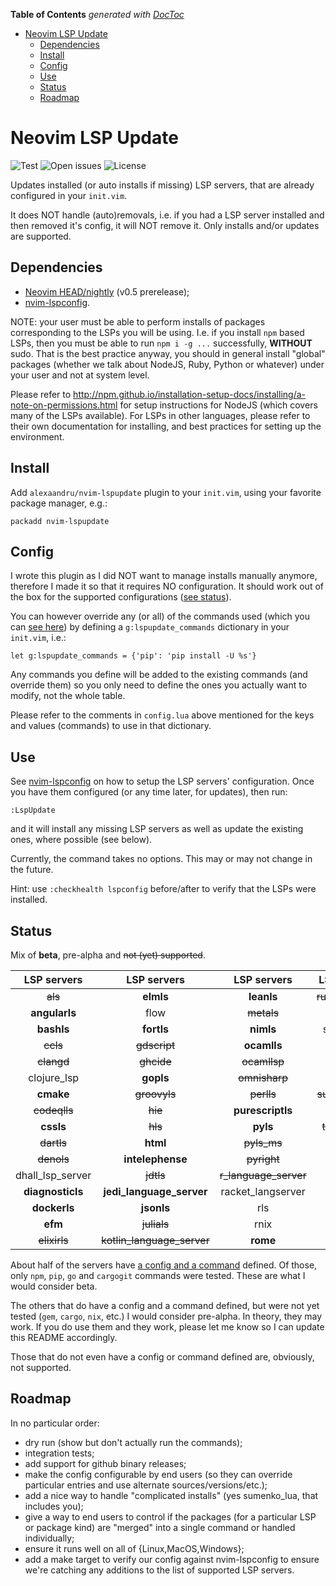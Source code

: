 <!-- START doctoc generated TOC please keep comment here to allow auto update -->
<!-- DON'T EDIT THIS SECTION, INSTEAD RE-RUN doctoc TO UPDATE -->
**Table of Contents**  *generated with [DocToc](https://github.com/thlorenz/doctoc)*

- [Neovim LSP Update](#neovim-lsp-update)
  - [Dependencies](#dependencies)
  - [Install](#install)
  - [Config](#config)
  - [Use](#use)
  - [Status](#status)
  - [Roadmap](#roadmap)

<!-- END doctoc generated TOC please keep comment here to allow auto update -->

# Neovim LSP Update

![Test](https://github.com/alexaandru/nvim-lspupdate/workflows/Test/badge.svg)
![Open issues](https://img.shields.io/github/issues/alexaandru/nvim-lspupdate.svg)
![License](https://img.shields.io/badge/License-MIT-blue.svg)

Updates installed (or auto installs if missing) LSP servers, that are already
configured in your `init.vim`.

It does NOT handle (auto)removals, i.e. if you had a LSP
server installed and then removed it's config, it will NOT
remove it. Only installs and/or updates are supported.

## Dependencies

- [Neovim HEAD/nightly](https://github.com/neovim/neovim/releases/tag/nightly) (v0.5 prerelease);
- [nvim-lspconfig](https://github.com/neovim/nvim-lspconfig).

NOTE: your user must be able to perform installs of packages corresponding to the LSPs
you will be using. I.e. if you install `npm` based LSPs, then you must be able to
run `npm i -g ...` successfully, **WITHOUT** sudo. That is the best practice anyway,
you should in general install "global" packages (whether we talk about NodeJS, Ruby,
Python or whatever) under your user and not at system level.

Please refer to http://npm.github.io/installation-setup-docs/installing/a-note-on-permissions.html
for setup instructions for NodeJS (which covers many of the LSPs available). For
LSPs in other languages, please refer to their own documentation for installing,
and best practices for setting up the environment.

## Install

Add `alexaandru/nvim-lspupdate` plugin to your `init.vim`, using your favorite
package manager, e.g.:

```
packadd nvim-lspupdate
```

## Config

I wrote this plugin as I did NOT want to manage installs manually anymore,
therefore I made it so that it requires NO configuration. It should work
out of the box for the supported configurations ([see status](#status)).

You can however override any (or all) of the commands used (which you can
[see here](lua/lspupdate/config.lua#L85)) by defining a `g:lspupdate_commands`
dictionary in your `init.vim`, i.e.:

```VimL
let g:lspupdate_commands = {'pip': 'pip install -U %s'}
```

Any commands you define will be added to the existing commands (and override
them) so you only need to define the ones you actually want to modify, not the
whole table.

Please refer to the comments in `config.lua` above mentioned for the keys
and values (commands) to use in that dictionary.

## Use

See [nvim-lspconfig](https://github.com/neovim/nvim-lspconfig#quickstart) on
how to setup the LSP servers' configuration. Once you have them configured
(or any time later, for updates), then run:

```
:LspUpdate
```

and it will install any missing LSP servers as well as update the existing ones,
where possible (see below).

Currently, the command takes no options. This may or may not change in the future.

Hint: use `:checkhealth lspconfig` before/after to verify that the LSPs were
installed.

## Status

Mix of <b>beta</b>, pre-alpha and <s>not (yet) supported</s>.

|LSP servers|LSP servers|LSP servers|LSP servers|
|:-:|:-:|:-:|:-:|
|<s>als</s>          |<b>elmls</b>                  |<b>leanls</b>            |<s>rust_analyzer</s>|
|<b>angularls</b>    |flow                          |<s>metals</s>            |<s>scry</s>         |
|<b>bashls</b>       |<b>fortls</b>                 |<b>nimls</b>             |solargraph          |
|<s>ccls</s>         |<s>gdscript</s>               |<b>ocamlls</b>           |sorbet              |
|<s>clangd</s>       |<s>ghcide</s>                 |<s>ocamllsp</s>          |<s>sourcekit</s>    |
|clojure_lsp         |<b>gopls</b>                  |<s>omnisharp</s>         |<b>sqlls</b>        |
|<b>cmake</b>        |<s>groovyls</s>               |<s>perlls</s>            |<s>sumneko_lua</s>  |
|<s>codeqlls</s>     |<s>hie</s>                    |<b>purescriptls</b>      |<b>svelte</b>       |
|<b>cssls</b>        |<s>hls</s>                    |<b>pyls</b>              |<s>terraformls</s>  |
|<s>dartls</s>       |<b>html</b>                   |<s>pyls_ms</s>           |<b>texlab</b>       |
|<s>denols</s>       |<b>intelephense</b>           |<s>pyright</s>           |<b>tsserver</b>     |
|dhall_lsp_server    |<s>jdtls</s>                  |<s>r_language_server</s> |<b>vimls</b>        |
|<b>diagnosticls</b> |<b>jedi_language_server</b>   |racket_langserver        |<s>vls</s>          |
|<b>dockerls</b>     |<b>jsonls</b>                 |rls                      |<b>vuels</b>        |
|<b>efm</b>          |<s>julials</s>                |rnix                     |<b>yamlls</b>       |
|<s>elixirls</s>     |<s>kotlin_language_server</s> |<b>rome</b>              |<s>zls</s>          |

About half of the servers have [a config and a command](lua/lspupdate/config.lua)
defined. Of those, only `npm`, `pip`, `go` and `cargogit` commands were
tested. These are what I would consider beta.

The others that do have a config and a command defined, but were not yet
tested (`gem`, `cargo`, `nix`, etc.) I would consider pre-alpha. In theory,
they may work. If you do use them and they work, please let me know so I
can update this README accordingly.

Those that do not even have a config or command defined are, obviously,
not supported.

## Roadmap

In no particular order:

- dry run (show but don't actually run the commands);
- integration tests;
- add support for github binary releases;
- make the config configurable by end users (so they can override
  particular entries and use alternate sources/versions/etc.);
- add a nice way to handle "complicated installs" (yes sumenko_lua,
  that includes you);
- give a way to end users to control if the packages (for a
  particular LSP or package kind) are "merged" into a single
  command or handled individually;
- ensure it runs well on all of {Linux,MacOS,Windows};
- add a make target to verify our config against nvim-lspconfig
  to ensure we're catching any additions to the list of supported
  LSP servers.
